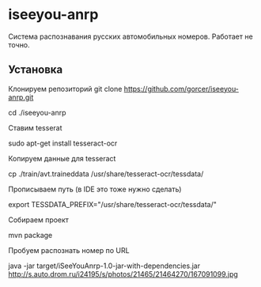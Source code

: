 iseeyou-anrp
============

Система распознавания русских автомобильных номеров.
Работает не точно.

Установка
---------
Клонируем репозиторий
git clone https://github.com/gorcer/iseeyou-anrp.git

cd ./iseeyou-anrp

Ставим tesserat

sudo apt-get install tesseract-ocr

Копируем данные для tesseract

cp ./train/avt.traineddata /usr/share/tesseract-ocr/tessdata/

Прописываем путь (в IDE это тоже нужно сделать)

export TESSDATA_PREFIX="/usr/share/tesseract-ocr/tessdata/"

Собираем проект

mvn package

Пробуем распознать номер по URL

java -jar target/iSeeYouAnrp-1.0-jar-with-dependencies.jar http://s.auto.drom.ru/i24195/s/photos/21465/21464270/167091099.jpg
   

